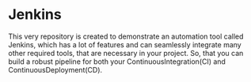 # Jenkins
 This very repository is created to demonstrate an automation tool called Jenkins, which has a lot of features and can seamlessly integrate many other required tools, that are necessary in your project. So, that you can build a robust pipeline for both your ContinuousIntegration(CI) and ContinuousDeployment(CD).